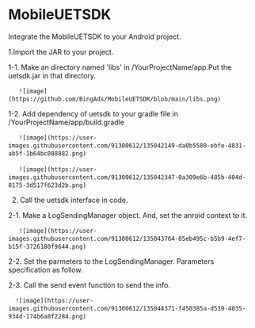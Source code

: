 # MobileUETSDK

Integrate the MobileUETSDK to your Android project.

1.Import the JAR to your project.

  1-1. Make an directory named 'libs' in /YourProjectName/app.Put the uetsdk.jar in that directory.
  
       ![image](https://github.com/BingAds/MobileUETSDK/blob/main/libs.png)
       
  1-2. Add dependency of uetsdk to your gradle file in /YourProjectName/app/build.gradle
  
       ![image](https://user-images.githubusercontent.com/91300612/135042149-da0b5580-ebfe-4831-ab5f-1b64bc088882.png)

       ![image](https://user-images.githubusercontent.com/91300612/135042347-0a309e6b-485b-404d-8175-3d517f623d2b.png)

2. Call the uetsdk interface in code.

  2-1. Make a LogSendingManager object. And, set the anroid context to it.
  
       ![image](https://user-images.githubusercontent.com/91300612/135043764-05eb495c-b5b9-4ef7-b15f-3726180f9644.png)
       
  2-2. Set the parmeters to the LogSendingManager. Parameters specification as follow.

  2-3. Call the send event function to send the info.
  
      ![image](https://user-images.githubusercontent.com/91300612/135044371-f450385a-d539-4035-934d-174b6a8f2284.png)


      

